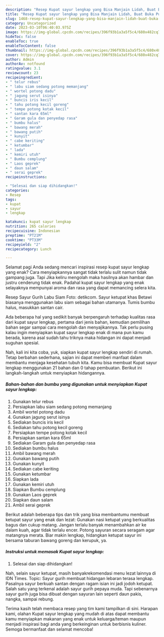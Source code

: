 ```yaml
---
description: "Resep Kupat sayur lengkap yang Bisa Manjain Lidah, Buat Buka Puasa}"
title: "Resep Kupat sayur lengkap yang Bisa Manjain Lidah, Buat Buka Puasa}"
slug: 1468-resep-kupat-sayur-lengkap-yang-bisa-manjain-lidah-buat-buka-puasa
category: Uncategorized
date: 2023-03-10T06:40:03.975Z
image: https://img-global.cpcdn.com/recipes/396f93b1a3a5f5c4/680x482cq70/kupat-sayur-lengkap-foto-resep-utama.jpg
hideToc: false
enableToc: true
enableTocContent: false
thumbnail: https://img-global.cpcdn.com/recipes/396f93b1a3a5f5c4/680x482cq70/kupat-sayur-lengkap-foto-resep-utama.jpg
cover: https://img-global.cpcdn.com/recipes/396f93b1a3a5f5c4/680x482cq70/kupat-sayur-lengkap-foto-resep-utama.jpg
author: Admin
authorAv: notfound
ratingvalue: 3.1
reviewcount: 23
recipeingredient:
- " telur rebus"
- " labu siam sedang potong memanjang"
- " wortel potong dadu"
- " jagung serut isinya"
- " buncis iris kecil"
- " tahu potong kecil goreng"
- " tempe potong kotak kecil"
- " santan kara 65ml"
- " Garam gula dan penyedap rasa"
- " bumbu halus"
- " bawang merah"
- " bawang putih"
- " kunyit"
- " cabe keriting"
- " ketumbar"
- " lada"
- " kemiri utuh"
- " Bumbu cemplung"
- " Laos geprek"
- " daun salam"
- " serai geprek"
recipeinstructions:

- "Selesai dan siap dihidangkan!"
categories:
- Resep
tags:
- kupat
- sayur
- lengkap

katakunci: kupat sayur lengkap 
nutrition: 265 calories
recipecuisine: Indonesian
preptime: "PT21M"
cooktime: "PT33M"
recipeyield: "2"
recipecategory: Lunch

---
```



Selamat pagi Anda sedang mencari inspirasi resep kupat sayur lengkap yang enak? Cara menyiapkannya sangat tidak terlalu sulit namun tidak gampang juga. Tapi Jika keliru mengolah maka hasilnya akan hambar dan justru cenderung tidak enak. Padahal kupat sayur lengkap yang enak selayaknya mempunyai aroma dan rasa yang dapat memancing selera kita.


Resep Sayur Gurih Labu Siam Foto: detikcom. Sayur ketupat khas Betawi biasanya menggunakan labu siam sebagai bahan utamanya. Tumis bumbu halus, masukkan santan cair.

Ada beberapa hal yang sedikit banyak berpengaruh terhadap kualitas rasa dari kupat sayur lengkap, pertama dari jenis bahan, kemudian pemilihan bahan segar sampai cara mengolah dan menyajikannya. Tak perlu pusing kalau ingin menyiapkan kupat sayur lengkap enak di mana pun kamu berada, karena asal sudah tahu triknya maka hidangan ini dapat menjadi suguhan spesial.


Nah, kali ini kita coba, yuk, siapkan kupat sayur lengkap sendiri di rumah. Tetap berbahan sederhana, sajian ini dapat memberi manfaat dalam membantu menjaga kesehatan tubuh kita. Kamu bisa membuat Kupat sayur lengkap menggunakan 21 bahan dan 0 tahap pembuatan. Berikut ini langkah-langkah untuk menyiapkan hidangannya.

<!--inarticleads1-->

##### Bahan-bahan dan bumbu yang digunakan untuk menyiapkan Kupat sayur lengkap:

1. Gunakan  telur rebus
1. Persiapkan  labu siam sedang potong memanjang
1. Ambil  wortel potong dadu
1. Gunakan  jagung serut isinya
1. Sediakan  buncis iris kecil
1. Sediakan  tahu potong kecil goreng
1. Persiapkan  tempe potong kotak kecil
1. Persiapkan  santan kara 65ml
1. Sediakan  Garam gula dan penyedap rasa
1. Sediakan  bumbu halus
1. Ambil  bawang merah
1. Gunakan  bawang putih
1. Gunakan  kunyit
1. Sediakan  cabe keriting
1. Gunakan  ketumbar
1. Siapkan  lada
1. Gunakan  kemiri utuh
1. Siapkan  Bumbu cemplung
1. Gunakan  Laos geprek
1. Siapkan  daun salam
1. Ambil  serai geprek


Berikut adalah beberapa tips dan trik yang bisa membantumu membuat ketupat sayur yang enak dan lezat: Gunakan nasi ketupat yang berkualitas bagus dan cukup matang. Jangan terlalu banyak menambahkan air ke dalam kuah, agar tidak terlalu encer. Potong sayuran secara seragam agar matangnya merata. Biar makin lengkap, hidangkan ketupat sayur ini bersama taburan bawang goreng dan kerupuk, ya. 

<!--inarticleads2-->

##### Instruksi untuk memasak Kupat sayur lengkap:


1. Selesai dan siap dihidangkan!

Nah, selain sayur ketupat, masih banyakrekomendasi menu lezat lainnya di IDN Times. Topic: Sayur gurih membuat hidangan lebaran terasa lengkap. Pasalnya sayur berkuah santan dengan ragam isian ini jadi jodoh ketupat. Salah satu yang terkenal adalah sayur gurih pepaya muda. Tapi sebenarnya sayur gurih juga bisa dibuat dengan sayuran lain seperti daun pakis, nangka, sampai rebung. 

Terima kasih telah membaca resep yang tim kami tampilkan di sini. Harapan kami, olahan Kupat sayur lengkap yang mudah di atas dapat membantu kamu menyiapkan makanan yang enak untuk keluarga/teman maupun menjadi inspirasi bagi anda yang berkeinginan untuk berbisnis kuliner. Semoga bermanfaat dan selamat mencoba!
